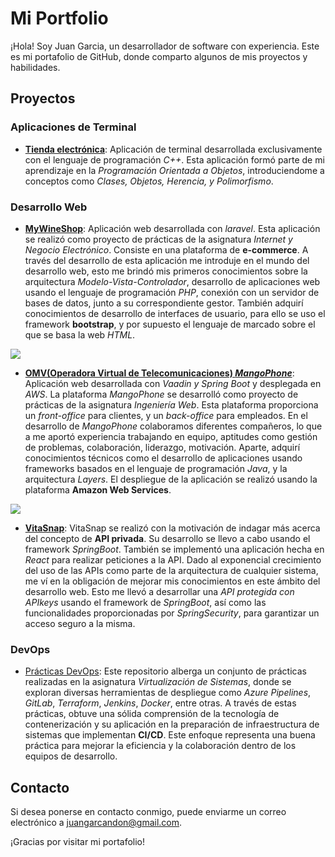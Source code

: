 # Mi Portfolio

¡Hola! Soy Juan Garcia, un desarrollador de software con experiencia. Este es mi portafolio de GitHub, donde comparto algunos de mis proyectos y habilidades.

## Proyectos
### Aplicaciones de Terminal
   - [**Tienda electrónica**](https://github.com/juuangarciac/es.uca.e-shop.cpp): Aplicación de terminal desarrollada exclusivamente con el lenguaje de programación *C++*. Esta aplicación formó parte de mi aprendizaje en la *Programación Orientada a Objetos*, introduciendome a conceptos como *Clases, Objetos, Herencia, y Polimorfismo*.

### Desarrollo Web
   - [**MyWineShop**](https://github.com/juuangarciac/es.uca.mywineshop.laravel): Aplicación web desarrollada con *laravel*. Esta aplicación se realizó como proyecto de prácticas de la asignatura *Internet y Negocio Electrónico*. Consiste en una plataforma de **e-commerce**. A través del desarrollo de esta aplicación me introduje en el mundo del desarrollo web, esto me brindó mis primeros conocimientos sobre la arquitectura *Modelo-Vista-Controlador*, desarrollo de aplicaciones web usando el lenguaje de programación *PHP*, conexión con un servidor de bases de datos, junto a su correspondiente gestor. También adquirí conocimientos de desarrollo de interfaces de usuario, para ello se uso el framework **bootstrap**, y por supuesto el lenguaje de marcado sobre el que se basa la web *HTML*.

![](https://github.com/juuangarciac/es.juuangarciac.portfolio.doc/blob/main/img/portfolio_juangarcandon_mywineshop.png)
     
   - [**OMV(Operadora Virtual de Telecomunicaciones) *MangoPhone***](https://github.com/Manuel-Coca/iw2023-2024-MangoPhone): Aplicación web desarrollada con *Vaadin y Spring Boot* y desplegada en *AWS*. La plataforma *MangoPhone* se desarrolló como proyecto de prácticas de la asignatura *Ingeniería Web*. Esta plataforma proporciona un *front-office* para clientes, y un *back-office* para empleados. En el desarrollo de *MangoPhone* colaboramos diferentes compañeros, lo que a me aportó experiencia trabajando en equipo, aptitudes como gestión de problemas, colaboración, liderazgo, motivación. Aparte, adquirí conocimientos técnicos como el desarrollo de aplicaciones usando frameworks basados en el lenguaje de programación *Java*, y la arquitectura *Layers*. El despliegue de la aplicación se realizó usando la plataforma **Amazon Web Services**.
     
   ![](https://github.com/juuangarciac/es.juuangarciac.portfolio.doc/blob/main/img/portfolio_juangarcandon_mangophone.png)

   - [**VitaSnap**](https://github.com/juuangarciac/es.juuangarciac.vitasnap.java): VitaSnap se realizó con la motivación de indagar más acerca del concepto de **API privada**. Su desarrollo se llevo a cabo usando el framework *SpringBoot*. También se implementó una aplicación hecha en *React* para realizar peticiones a la API. Dado al exponencial crecimiento del uso de las APIs como parte de la arquitectura de cualquier sistema, me ví en la obligación de mejorar mis conocimientos en este ámbito del desarrollo web. Esto me llevó a desarrollar una *API protegida con APIkeys* usando el framework de *SpringBoot*, así como las funcionalidades proporcionadas por *SpringSecurity*, para garantizar un acceso seguro a la misma.

### DevOps
 - [Prácticas DevOps](https://github.com/juuangarciac/es.uca.practicasVS.devops): Este repositorio alberga un conjunto de prácticas realizadas en la asignatura *Virtualización de Sistemas*, donde se exploran diversas herramientas de despliegue como *Azure Pipelines*, *GitLab*, *Terraform*, *Jenkins*, *Docker*, entre otras. A través de estas prácticas, obtuve una sólida comprensión de la tecnología de contenerización y su aplicación en la preparación de infraestructura de sistemas que implementan **CI/CD**. Este enfoque representa una buena práctica para mejorar la eficiencia y la colaboración dentro de los equipos de desarrollo.
   
## Contacto

Si desea ponerse en contacto conmigo, puede enviarme un correo electrónico a juangarcandon@gmail.com.

¡Gracias por visitar mi portafolio!
